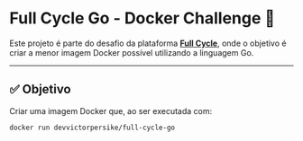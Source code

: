 # Full Cycle Go - Docker Challenge 🐳

Este projeto é parte do desafio da plataforma **[Full Cycle](https://fullcycle.com.br/)**, onde o objetivo é criar a menor imagem Docker possível utilizando a linguagem Go.

---

## ✅ Objetivo

Criar uma imagem Docker que, ao ser executada com:

```bash
docker run devvictorpersike/full-cycle-go
